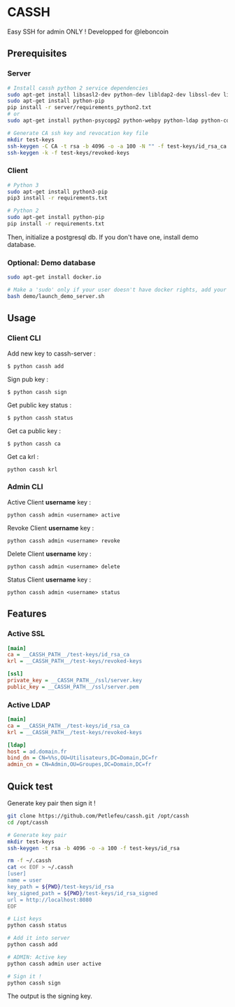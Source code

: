 # CASSH

Easy SSH for admin ONLY !
Developped for @leboncoin

## Prerequisites

### Server

```bash
# Install cassh python 2 service dependencies
sudo apt-get install libsasl2-dev python-dev libldap2-dev libssl-dev libpq-dev
sudo apt-get install python-pip
pip install -r server/requirements_python2.txt
# or
sudo apt-get install python-psycopg2 python-webpy python-ldap python-configparser python-requests python-openssl

# Generate CA ssh key and revocation key file
mkdir test-keys
ssh-keygen -C CA -t rsa -b 4096 -o -a 100 -N "" -f test-keys/id_rsa_ca # without passphrase
ssh-keygen -k -f test-keys/revoked-keys
```

### Client

```bash
# Python 3
sudo apt-get install python3-pip
pip3 install -r requirements.txt

# Python 2
sudo apt-get install python-pip
pip install -r requirements.txt
```


Then, initialize a postgresql db. If you don't have one, install demo database.

### Optional: Demo database
```bash
sudo apt-get install docker.io

# Make a 'sudo' only if your user doesn't have docker rights, add your user into docker group
bash demo/launch_demo_server.sh
```

## Usage

### Client CLI

Add new key to cassh-server :
```
$ python cassh add
```

Sign pub key :
```
$ python cassh sign
```

Get public key status :
```
$ python cassh status
```

Get ca public key :
```
$ python cassh ca
```

Get ca krl :
```
python cassh krl
```

### Admin CLI

Active Client **username** key :
```
python cassh admin <username> active
```

Revoke Client **username** key :
```
python cassh admin <username> revoke
```

Delete Client **username** key :
```
python cassh admin <username> delete
```

Status Client **username** key :
```
python cassh admin <username> status
```


## Features

### Active SSL
```ini
[main]
ca = __CASSH_PATH__/test-keys/id_rsa_ca
krl = __CASSH_PATH__/test-keys/revoked-keys

[ssl]
private_key = __CASSH_PATH__/ssl/server.key
public_key = __CASSH_PATH__/ssl/server.pem
```

### Active LDAP
```ini
[main]
ca = __CASSH_PATH__/test-keys/id_rsa_ca
krl = __CASSH_PATH__/test-keys/revoked-keys

[ldap]
host = ad.domain.fr
bind_dn = CN=%%s,OU=Utilisateurs,DC=Domain,DC=fr
admin_cn = CN=Admin,OU=Groupes,DC=Domain,DC=fr
```


## Quick test

Generate key pair then sign it !

```bash
git clone https://github.com/Petlefeu/cassh.git /opt/cassh
cd /opt/cassh

# Generate key pair
mkdir test-keys
ssh-keygen -t rsa -b 4096 -o -a 100 -f test-keys/id_rsa

rm -f ~/.cassh
cat << EOF > ~/.cassh
[user]
name = user
key_path = ${PWD}/test-keys/id_rsa
key_signed_path = ${PWD}/test-keys/id_rsa_signed
url = http://localhost:8080
EOF

# List keys
python cassh status

# Add it into server
python cassh add

# ADMIN: Active key
python cassh admin user active

# Sign it !
python cassh sign
```
The output is the signing key.
